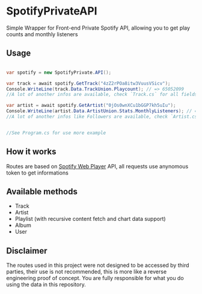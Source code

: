# SpotifyPrivateAPI
Simple Wrapper for Front-end Private Spotify API, allowing you to get play counts and monthly listeners

## Usage

```c#

var spotify = new SpotifyPrivate.API();

var track = await spotify.GetTrack("4zZ2rPOa8itw3VuusVSicv");
Console.WriteLine(track.Data.TrackUnion.Playcount); // => 65052099
//A lot of another infos are available, check `Track.cs` for all fields

var artist = await spotify.GetArtist("0jOs0wnXCu1bGGP7kh5uIu");
Console.WriteLine(artist.Data.ArtistUnion.Stats.MonthlyListeners); // => 2825621
//A lot of another infos like Followers are available, check `Artist.cs` for all fields


//See Program.cs for use more example
```


## How it works

Routes are based on [Spotify Web Player](https://open.spotify.com/) API, all requests use anynomous token to get informations

## Available methods

- Track
- Artist
- Playlist (with recursive content fetch and chart data support)
- Album
- User

## Disclaimer

The routes used in this project were not designed to be accessed by third parties, their use is not recommended, this is more like a reverse engineering proof of concept. You are fully responsible for what you do using the data in this repository.
